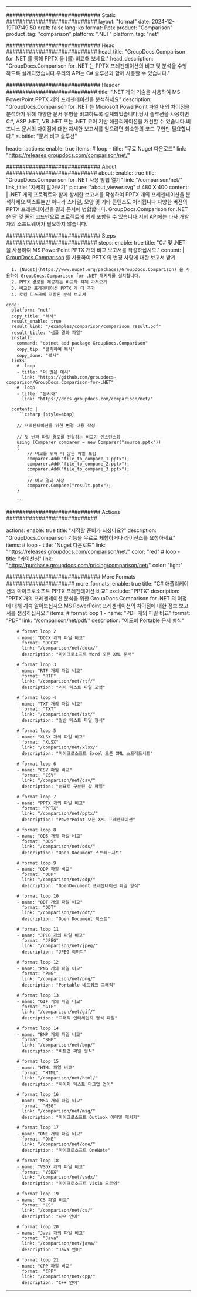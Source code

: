 
---
############################# Static ############################
layout: "format"
date:  2024-12-19T07:49:50
draft: false
lang: ko
format: Pptx
product: "Comparison"
product_tag: "comparison"
platform: ".NET"
platform_tag: "net"

############################# Head ############################
head_title: "GroupDocs.Comparison for .NET 를 통해 PPTX 을 (를) 비교해 보세요."
head_description: "GroupDocs.Comparison for .NET 는 PPTX 프레젠테이션의 비교 및 분석을 수행하도록 설계되었습니다.우리의 API는 C# 솔루션과 함께 사용할 수 있습니다."

############################# Header ############################
title: ".NET 개의 기술을 사용하여 MS PowerPoint PPTX 개의 프레젠테이션을 분석하세요" 
description: "GroupDocs.Comparison for .NET 는 Microsoft PowerPoint 파일 내의 차이점을 분석하기 위해 다양한 문서 유형을 비교하도록 설계되었습니다.당사 솔루션을 사용하면 C#, ASP .NET, VB .NET 또는 .NET 코어 기반 애플리케이션을 개선할 수 있습니다.비즈니스 문서의 차이점에 대한 자세한 보고서를 얻으려면 최소한의 코드 구현만 필요합니다."
subtitle: "문서 비교 솔루션" 

header_actions:
  enable: true
  items:
    #  loop
    - title: "무료 Nuget 다운로드"
      link: "https://releases.groupdocs.com/comparison/net/"
      
############################# About ############################
about:
    enable: true
    title: "GroupDocs.Comparison for .NET 사용 방법 열기"
    link: "/comparison/net/"
    link_title: "자세히 알아보기"
    picture: "about_viewer.svg" # 480 X 400
    content: |
       .NET 개의 프로젝트와 함께 상세한 보고서를 작성하여 PPTX 개의 프레젠테이션을 분석하세요.텍스트뿐만 아니라 스타일, 모양 및 기타 콘텐츠도 처리됩니다.다양한 버전의 PPTX 프레젠테이션을 결과 문서에 병합합니다. GroupDocs.Comparison for .NET 은 단 몇 줄의 코드만으로 프로젝트에 쉽게 포함될 수 있습니다.저희 API에는 타사 개발자의 소프트웨어가 필요하지 않습니다.

############################# Steps ############################
steps:
    enable: true
    title: "C# 및 .NET 을 사용하여 MS PowerPoint PPTX 개의 비교 보고서를 작성하십시오."
    content: |
      [GroupDocs.Comparison](https://products.groupdocs.com/comparison/net/) 를 사용하여 PPTX 의 변경 사항에 대한 보고서 받기
      
      1. [Nuget](https://www.nuget.org/packages/GroupDocs.Comparison) 을 사용하여 GroupDocs.Comparison for .NET 패키지를 설치합니다.
      2. PPTX 경로를 제공하는 비교자 객체 가져오기
      3. 비교할 프레젠테이션 PPTX 개 더 추가
      4. 로컬 디스크에 저장된 분석 보고서
   
    code:
      platform: "net"
      copy_title: "복사"
      result_enable: true
      result_link: "/examples/comparison/comparison_result.pdf"
      result_title: "샘플 결과 파일"
      install:
        command: "dotnet add package GroupDocs.Comparison"
        copy_tip: "클릭하여 복사"
        copy_done: "복사"
      links:
        #  loop
        - title: "더 많은 예시"
          link: "https://github.com/groupdocs-comparison/GroupDocs.Comparison-for-.NET"
        #  loop
        - title: "문서화"
          link: "https://docs.groupdocs.com/comparison/net/"
          
      content: |
        ```csharp {style=abap}

        // 프레젠테이션을 위한 변경 내용 작성

        // 첫 번째 파일 경로를 전달하는 비교기 인스턴스화
        using (Comparer comparer = new Comparer("source.pptx"))
        {
            // 비교를 위해 더 많은 파일 포함
        	comparer.Add("file_to_compare_1.pptx");
            comparer.Add("file_to_compare_2.pptx");
            comparer.Add("file_to_compare_3.pptx");

            // 비교 결과 저장
            comparer.Compare("result.pptx"); 
        }
        
        ```            

############################# Actions ############################

actions:
  enable: true
  title: "시작할 준비가 되셨나요?"
  description: "GroupDocs.Comparison 기능을 무료로 체험하거나 라이선스를 요청하세요"
  items:
    #  loop
    - title: "Nuget 다운로드"
      link: "https://releases.groupdocs.com/comparison/net/"
      color: "red"
        #  loop
    - title: "라이선싱"
      link: "https://purchase.groupdocs.com/pricing/comparison/net/"
      color: "light"


############################# More Formats #####################
more_formats:
    enable: true
    title: "C# 애플리케이션의 마이크로소프트 PPTX 프레젠테이션 비교"
    exclude: "PPTX"
    description: "PPTX 개의 프레젠테이션 분석을 위한 GroupDocs.Comparison for .NET 의 이점에 대해 계속 알아보십시오.MS PowerPoint 프레젠테이션의 차이점에 대한 정보 보고서를 생성하십시오."
    items: 
        # format loop 1
        - name: "PDF 개의 파일 비교"
          format: "PDF"
          link: "/comparison/net/pdf/"
          description: "어도비 Portable 문서 형식"

        # format loop 2
        - name: "DOCX 개의 파일 비교"
          format: "DOCX"
          link: "/comparison/net/docx/"
          description: "마이크로소프트 Word 오픈 XML 문서"

        # format loop 3
        - name: "RTF 개의 파일 비교"
          format: "RTF"
          link: "/comparison/net/rtf/"
          description: "리치 텍스트 파일 포맷"

        # format loop 4
        - name: "TXT 개의 파일 비교"
          format: "TXT"
          link: "/comparison/net/txt/"
          description: "일반 텍스트 파일 형식"

        # format loop 5
        - name: "XLSX 개의 파일 비교"
          format: "XLSX"
          link: "/comparison/net/xlsx/"
          description: "마이크로소프트 Excel 오픈 XML 스프레드시트"

        # format loop 6
        - name: "CSV 파일 비교"
          format: "CSV"
          link: "/comparison/net/csv/"
          description: "쉼표로 구분된 값 파일"

        # format loop 7
        - name: "PPTX 개의 파일 비교"
          format: "PPTX"
          link: "/comparison/net/pptx/"
          description: "PowerPoint 오픈 XML 프레젠테이션"

        # format loop 8
        - name: "ODS 개의 파일 비교"
          format: "ODS"
          link: "/comparison/net/ods/"
          description: "Open Document 스프레드시트"

        # format loop 9
        - name: "ODP 파일 비교"
          format: "ODP"
          link: "/comparison/net/odp/"
          description: "OpenDocument 프레젠테이션 파일 형식"

        # format loop 10
        - name: "ODT 개의 파일 비교"
          format: "ODT"
          link: "/comparison/net/odt/"
          description: "Open Document 텍스트"

        # format loop 11
        - name: "JPEG 개의 파일 비교"
          format: "JPEG"
          link: "/comparison/net/jpeg/"
          description: "JPEG 이미지"

        # format loop 12
        - name: "PNG 개의 파일 비교"
          format: "PNG"
          link: "/comparison/net/png/"
          description: "Portable 네트워크 그래픽"

        # format loop 13
        - name: "GIF 개의 파일 비교"
          format: "GIF"
          link: "/comparison/net/gif/"
          description: "그래픽 인터체인지 형식 파일"

        # format loop 14
        - name: "BMP 개의 파일 비교"
          format: "BMP"
          link: "/comparison/net/bmp/"
          description: "비트맵 파일 형식"

        # format loop 15
        - name: "HTML 파일 비교"
          format: "HTML"
          link: "/comparison/net/html/"
          description: "하이퍼 텍스트 마크업 언어"

        # format loop 16
        - name: "MSG 개의 파일 비교"
          format: "MSG"
          link: "/comparison/net/msg/"
          description: "마이크로소프트 Outlook 이메일 메시지"

        # format loop 17
        - name: "ONE 개의 파일 비교"
          format: "ONE"
          link: "/comparison/net/one/"
          description: "마이크로소프트 OneNote"

        # format loop 18
        - name: "VSDX 개의 파일 비교"
          format: "VSDX"
          link: "/comparison/net/vsdx/"
          description: "마이크로소프트 Visio 드로잉"

        # format loop 19
        - name: "CS 파일 비교"
          format: "CS"
          link: "/comparison/net/cs/"
          description: "샤프 언어"

        # format loop 20
        - name: "Java 개의 파일 비교"
          format: "Java"
          link: "/comparison/net/java/"
          description: "Java 언어"
          
        # format loop 21
        - name: "CPP 파일 비교"
          format: "CPP"
          link: "/comparison/net/cpp/"
          description: "C++ 언어"
---